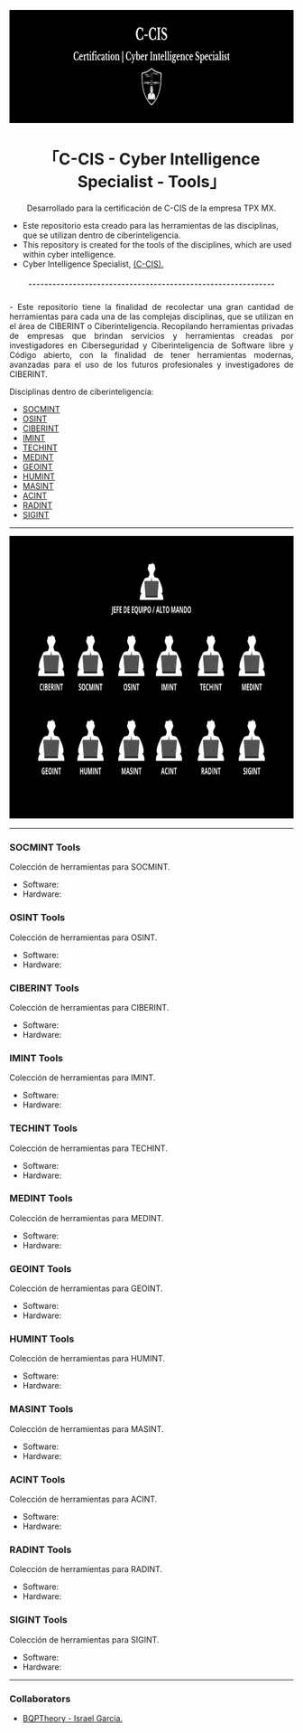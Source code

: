 <!-- BQPTheory-->

<p align="center">
  <a href="https://github.com/BQPTheroy/CCIS/tree/main/Images-CCIS">
    <img src="Images-CCIS/C-CIS.png" alt="Logo" width="750" height="200">
  </a>
</p>


<h1 align="center">
  「C-CIS - Cyber Intelligence Specialist - Tools」
</h1>

<h4 align="center">
</h4>  

<p align="center"> Desarrollado para la certificación de C-CIS de la empresa TPX MX. </p>

  
- Este repositorio esta creado para las herramientas de las disciplinas, que se utilizan dentro de ciberinteligencia.
- This repository is created for the tools of the disciplines, which are used within cyber intelligence.
- Cyber Intelligence Specialist, [(C-CIS).](https://tpx.mx/entrenamiento/c-cis)
<h3 align="center"> 
  ¯¯¯¯¯¯¯¯¯¯¯¯¯¯¯¯¯¯¯¯¯¯¯¯¯¯¯¯¯¯¯¯¯¯¯¯¯¯¯¯¯¯¯¯¯¯¯¯¯¯¯¯¯¯¯¯¯¯¯¯¯
</h3>

<p align="justify">  - Este repositorio tiene la finalidad de recolectar una gran cantidad de herramientas para cada una de las complejas disciplinas, que se utilizan en el área de CIBERINT o Ciberinteligencia. Recopilando herramientas privadas de empresas que brindan servicios y herramientas creadas por investigadores en Ciberseguridad y Ciberinteligencia de Software libre y Código abierto, con la finalidad de tener herramientas modernas, avanzadas para el uso de los futuros profesionales y investigadores de CIBERINT. </p>
 

Disciplinas dentro de ciberinteligencia: 

- [SOCMINT](https://github.com/BQPTheroy/CCIS/blob/main/README.md#socmint-tools)
- [OSINT](https://github.com/BQPTheroy/CCIS/blob/main/README.md#osint-tools)
- [CIBERINT](https://github.com/BQPTheroy/CCIS/blob/main/README.md#ciberint-tools)
- [IMINT](https://github.com/BQPTheroy/CCIS/blob/main/README.md#imint-tools)
- [TECHINT](https://github.com/BQPTheroy/CCIS/blob/main/README.md#techint-tools)
- [MEDINT](https://github.com/BQPTheroy/CCIS/blob/main/README.md#medint-tools)
- [GEOINT](https://github.com/BQPTheroy/CCIS/blob/main/README.md#geoint-tools)
- [HUMINT](https://github.com/BQPTheroy/CCIS/blob/main/README.md#humint-tools)
- [MASINT](https://github.com/BQPTheroy/CCIS/blob/main/README.md#masint-tools)
- [ACINT](https://github.com/BQPTheroy/CCIS/blob/main/README.md#acint-tools)
- [RADINT](https://github.com/BQPTheroy/CCIS/blob/main/README.md#radint-tools)
- [SIGINT](https://github.com/BQPTheroy/CCIS/blob/main/README.md#sigint-tools)



<hr>

<p align="center">
  <a href="https://github.com/BQPTheroy/CCIS/tree/main/Images-CCIS">
    <img src="Images-CCIS/Avanzado_CBERINT.jpg" alt="Logo" width="1050" height="500">
  </a>
</p>

<hr>


### SOCMINT Tools

Colección de herramientas para SOCMINT.

- Software:
- Hardware:

### OSINT Tools

Colección de herramientas para OSINT.

- Software:
- Hardware:

### CIBERINT Tools

Colección de herramientas para CIBERINT.

- Software:
- Hardware:

### IMINT Tools

Colección de herramientas para IMINT.

- Software:
- Hardware:

### TECHINT Tools

Colección de herramientas para TECHINT.

- Software:
- Hardware:

### MEDINT Tools

Colección de herramientas para MEDINT.

- Software:
- Hardware:

### GEOINT Tools

Colección de herramientas para GEOINT.

- Software:
- Hardware:

### HUMINT Tools

Colección de herramientas para HUMINT.

- Software:
- Hardware:

### MASINT Tools

Colección de herramientas para MASINT.

- Software:
- Hardware:

### ACINT Tools

Colección de herramientas para ACINT.

- Software:
- Hardware:

### RADINT Tools

Colección de herramientas para RADINT.

- Software:
- Hardware:

### SIGINT Tools

Colección de herramientas para SIGINT.

- Software:
- Hardware:

<hr>

### Collaborators

- [BQPTheory - Israel García.](https://github.com/BQPTheroy)






